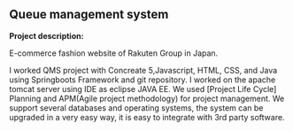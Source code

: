 ## Queue management system 

**Project description:** 

E-commerce fashion website of Rakuten Group in Japan.

I worked QMS project with Concreate 5,Javascript, HTML, CSS, and Java using Springboots Framework and git repository. I worked on the apache tomcat server using IDE as eclipse JAVA EE. We used [Project Life Cycle] Planning and APM(Agile project methodology) for project management. We support several databases and operating systems, the system can be upgraded in a very easy way, it is easy to integrate with 3rd party software.









